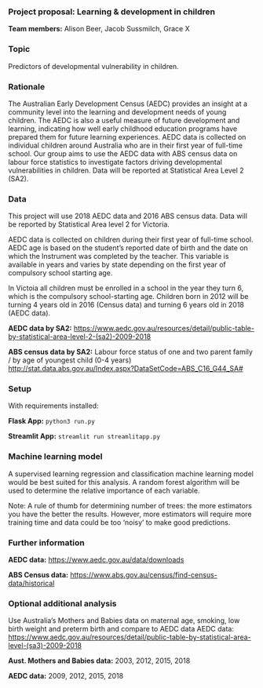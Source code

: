 ### Project proposal: Learning & development in children

**Team members:** Alison Beer, Jacob Sussmilch, Grace X

### Topic 
Predictors of developmental vulnerability in children.

### Rationale 
The Australian Early Development Census (AEDC) provides an insight at a community level into the learning and development needs of young children. The AEDC is also a useful measure of future development and learning, indicating how well early childhood education programs have prepared them for future learning experiences. AEDC data is collected on individual children around Australia who are in their first year of full-time school. 
Our group aims to use the AEDC data with ABS census data on labour force statistics to investigate factors driving developmental vulnerabilities in children. Data will be reported at Statistical Area Level 2 (SA2).

### Data
This project will use 2018 AEDC data and 2016 ABS census data. Data will be reported by Statistical Area level 2 for Victoria. 

AEDC data is collected on children during their first year of full-time school. AEDC age is based on the student’s reported date of birth and the date on which the Instrument was completed by the teacher. This variable is available in years and varies by state depending on the first year of compulsory school starting age.

In Victoia all children must be enrolled in a school in the year they turn 6, which is the compulsory school-starting age.
Children born in 2012 will be turning 4 years old in 2016 (Census data) and turning 6 years old in 2018 (AEDC data). 

**AEDC data by SA2:** https://www.aedc.gov.au/resources/detail/public-table-by-statistical-area-level-2-(sa2)-2009-2018 

**ABS census data by SA2:** Labour force status of one and two parent family / by age of youngest child (0-4 years) http://stat.data.abs.gov.au/Index.aspx?DataSetCode=ABS_C16_G44_SA# 

### Setup
With requirements installed:

**Flask App:**
`python3 run.py`

**Streamlit App:**
`streamlit run streamlitapp.py`

### Machine learning model
A supervised learning regression and classification machine learning model would be best suited for this analysis. A random forest algorithm will be used to determine the relative importance of each variable.

Note: A rule of thumb for determining number of trees: the more estimators you have the better the results. However, more estimators will require more training time and data could be too ‘noisy’ to make good predictions.

### Further information
**AEDC data:** https://www.aedc.gov.au/data/downloads 

**ABS Census data:** https://www.abs.gov.au/census/find-census-data/historical 


### Optional additional analysis
Use Australia’s Mothers and Babies data on maternal age, smoking, low birth weight and preterm birth and compare to AEDC data
AEDC data: https://www.aedc.gov.au/resources/detail/public-table-by-statistical-area-level-(sa3)-2009-2018 

**Aust. Mothers and Babies data:** 
2003, 2012, 2015, 2018

**AEDC data:** 
2009, 2012, 2015, 2018
